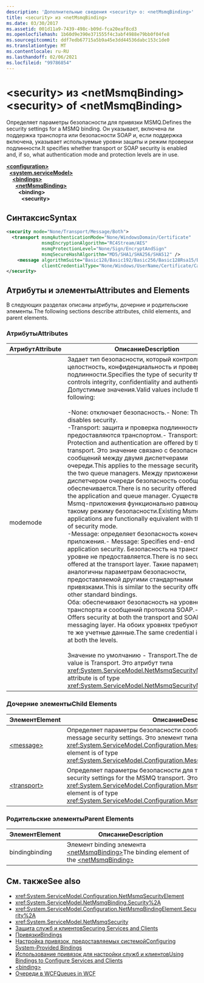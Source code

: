 ```yaml
---
description: 'Дополнительные сведения <security> о: <netMsmqBinding>'
title: <security> из <netMsmqBinding>
ms.date: 03/30/2017
ms.assetid: 001d11a9-7439-498c-b09d-fca20eaf8cd3
ms.openlocfilehash: 1b60d9e390e371555f4c3abf4988e79bb0f04fe8
ms.sourcegitcommit: ddf7edb67715a5b9a45e3dd44536dabc153c1de0
ms.translationtype: MT
ms.contentlocale: ru-RU
ms.lasthandoff: 02/06/2021
ms.locfileid: "99786854"
---
```

# <a name="security-of-netmsmqbinding"></a><span data-ttu-id="0131a-103">\<security> из \<netMsmqBinding></span><span class="sxs-lookup"><span data-stu-id="0131a-103">\<security> of \<netMsmqBinding></span></span>

<span data-ttu-id="0131a-104">Определяет параметры безопасности для привязки MSMQ.</span><span class="sxs-lookup"><span data-stu-id="0131a-104">Defines the security settings for a MSMQ binding.</span></span> <span data-ttu-id="0131a-105">Он указывает, включена ли поддержка транспорта или безопасности SOAP и, если поддержка включена, указывает используемые уровни защиты и режим проверки подлинности.</span><span class="sxs-lookup"><span data-stu-id="0131a-105">It specifies whether transport or SOAP security is enabled and, if so, what authentication mode and protection levels are in use.</span></span>  
  
[**\<configuration>**](../configuration-element.md)\
&nbsp;&nbsp;[**\<system.serviceModel>**](system-servicemodel.md)\
&nbsp;&nbsp;&nbsp;&nbsp;[**\<bindings>**](bindings.md)\
&nbsp;&nbsp;&nbsp;&nbsp;&nbsp;&nbsp;[**\<netMsmqBinding>**](netmsmqbinding.md)\
&nbsp;&nbsp;&nbsp;&nbsp;&nbsp;&nbsp;&nbsp;&nbsp;**\<binding>**\
&nbsp;&nbsp;&nbsp;&nbsp;&nbsp;&nbsp;&nbsp;&nbsp;&nbsp;&nbsp;**\<security>**  
  
## <a name="syntax"></a><span data-ttu-id="0131a-106">Синтаксис</span><span class="sxs-lookup"><span data-stu-id="0131a-106">Syntax</span></span>  
  
```xml  
<security mode="None/Transport/Message/Both">
  <transport msmqAuthenticationMode="None/WindowsDomain/Certificate"
             msmqEncryptionAlgorithm="RC4Stream/AES"
             msmqProtectionLevel="None/Sign/EncryptAndSign"
             msmqSecureHashAlgorithm="MD5/SHA1/SHA256/SHA512" />
    <message algorithmSuite="Basic128/Basic192/Basic256/Basic128Rsa15/Basic256Rsa15/TripleDes/TripleDesRsa15/Basic128Sha256/Basic192Sha256/TripleDesSha256/Basic128Sha256Rsa15/Basic192Sha256Rsa15/Basic256Sha256Rsa15/TripleDesSha256Rsa15"
             clientCredentialType="None/Windows/UserName/Certificate/CardSpace" />
</security>
```  
  
## <a name="attributes-and-elements"></a><span data-ttu-id="0131a-107">Атрибуты и элементы</span><span class="sxs-lookup"><span data-stu-id="0131a-107">Attributes and Elements</span></span>  

 <span data-ttu-id="0131a-108">В следующих разделах описаны атрибуты, дочерние и родительские элементы.</span><span class="sxs-lookup"><span data-stu-id="0131a-108">The following sections describe attributes, child elements, and parent elements.</span></span>  
  
### <a name="attributes"></a><span data-ttu-id="0131a-109">Атрибуты</span><span class="sxs-lookup"><span data-stu-id="0131a-109">Attributes</span></span>  
  
|<span data-ttu-id="0131a-110">Атрибут</span><span class="sxs-lookup"><span data-stu-id="0131a-110">Attribute</span></span>|<span data-ttu-id="0131a-111">Описание</span><span class="sxs-lookup"><span data-stu-id="0131a-111">Description</span></span>|  
|---------------|-----------------|  
|<span data-ttu-id="0131a-112">mode</span><span class="sxs-lookup"><span data-stu-id="0131a-112">mode</span></span>|<span data-ttu-id="0131a-113">Задает тип безопасности, который контролирует целостность, конфиденциальность и проверку подлинности.</span><span class="sxs-lookup"><span data-stu-id="0131a-113">Specifies the type of security that controls integrity, confidentiality and authentication.</span></span> <span data-ttu-id="0131a-114">Допустимые значения.</span><span class="sxs-lookup"><span data-stu-id="0131a-114">Valid values include the following:</span></span><br /><br /> <span data-ttu-id="0131a-115">-None: отключает безопасность.</span><span class="sxs-lookup"><span data-stu-id="0131a-115">-   None: This disables security.</span></span><br /><span data-ttu-id="0131a-116">-Transport: защита и проверка подлинности предоставляются транспортом.</span><span class="sxs-lookup"><span data-stu-id="0131a-116">-   Transport: Protection and authentication are offered by the transport.</span></span> <span data-ttu-id="0131a-117">Это значение связано с безопасностью сообщений между двумя диспетчерами очереди.</span><span class="sxs-lookup"><span data-stu-id="0131a-117">This applies to the message security between the two queue managers.</span></span> <span data-ttu-id="0131a-118">Между приложением и диспетчером очереди безопасность сообщений не обеспечивается.</span><span class="sxs-lookup"><span data-stu-id="0131a-118">There is no security offered between the application and queue manager.</span></span> <span data-ttu-id="0131a-119">Существующие Msmq-приложения функционально равноценны такому режиму безопасности.</span><span class="sxs-lookup"><span data-stu-id="0131a-119">Existing Msmq applications are functionally equivalent with this type of security mode.</span></span><br /><span data-ttu-id="0131a-120">-Message: определяет безопасность конечного приложения.</span><span class="sxs-lookup"><span data-stu-id="0131a-120">-   Message: Specifies end-end application security.</span></span> <span data-ttu-id="0131a-121">Безопасность на транспортном уровне не предоставляется.</span><span class="sxs-lookup"><span data-stu-id="0131a-121">There is no security offered at the transport layer.</span></span> <span data-ttu-id="0131a-122">Такие параметры аналогичны параметрам безопасности, предоставляемой другими стандартными привязками.</span><span class="sxs-lookup"><span data-stu-id="0131a-122">This is similar to the security offered by other standard bindings.</span></span><br /><span data-ttu-id="0131a-123">Оба: обеспечивают безопасность на уровне транспорта и сообщений протокола SOAP.</span><span class="sxs-lookup"><span data-stu-id="0131a-123">-   Both: Offers security at both the transport and SOAP messaging layer.</span></span> <span data-ttu-id="0131a-124">На обоих уровнях требуются одни и те же учетные данные.</span><span class="sxs-lookup"><span data-stu-id="0131a-124">The same credential is required at both the levels.</span></span><br /><br /> <span data-ttu-id="0131a-125">Значение по умолчанию - Transport.</span><span class="sxs-lookup"><span data-stu-id="0131a-125">The default value is Transport.</span></span> <span data-ttu-id="0131a-126">Это атрибут типа <xref:System.ServiceModel.NetMsmqSecurityMode>.</span><span class="sxs-lookup"><span data-stu-id="0131a-126">This attribute is of type <xref:System.ServiceModel.NetMsmqSecurityMode>.</span></span>|  
  
### <a name="child-elements"></a><span data-ttu-id="0131a-127">Дочерние элементы</span><span class="sxs-lookup"><span data-stu-id="0131a-127">Child Elements</span></span>  
  
|<span data-ttu-id="0131a-128">Элемент</span><span class="sxs-lookup"><span data-stu-id="0131a-128">Element</span></span>|<span data-ttu-id="0131a-129">Описание</span><span class="sxs-lookup"><span data-stu-id="0131a-129">Description</span></span>|  
|-------------|-----------------|  
|[\<message>](message-of-netmsmqbinding.md)|<span data-ttu-id="0131a-130">Определяет параметры безопасности сообщений SOAP.</span><span class="sxs-lookup"><span data-stu-id="0131a-130">Defines the SOAP message security settings.</span></span> <span data-ttu-id="0131a-131">Это элемент типа <xref:System.ServiceModel.Configuration.MessageSecurityOverMsmqElement>.</span><span class="sxs-lookup"><span data-stu-id="0131a-131">This element is of type <xref:System.ServiceModel.Configuration.MessageSecurityOverMsmqElement>.</span></span>|  
|[\<transport>](transport-of-netmsmqbinding.md)|<span data-ttu-id="0131a-132">Определяет параметры безопасности для транспорта MSMQ.</span><span class="sxs-lookup"><span data-stu-id="0131a-132">Defines the security settings for the MSMQ transport.</span></span> <span data-ttu-id="0131a-133">Это элемент типа <xref:System.ServiceModel.Configuration.MsmqTransportSecurityElement>.</span><span class="sxs-lookup"><span data-stu-id="0131a-133">This element is of type <xref:System.ServiceModel.Configuration.MsmqTransportSecurityElement>.</span></span>|  
  
### <a name="parent-elements"></a><span data-ttu-id="0131a-134">Родительские элементы</span><span class="sxs-lookup"><span data-stu-id="0131a-134">Parent Elements</span></span>  
  
|<span data-ttu-id="0131a-135">Элемент</span><span class="sxs-lookup"><span data-stu-id="0131a-135">Element</span></span>|<span data-ttu-id="0131a-136">Описание</span><span class="sxs-lookup"><span data-stu-id="0131a-136">Description</span></span>|  
|-------------|-----------------|  
|<span data-ttu-id="0131a-137">binding</span><span class="sxs-lookup"><span data-stu-id="0131a-137">binding</span></span>|<span data-ttu-id="0131a-138">Элемент binding элемента [\<netMsmqBinding>](netmsmqbinding.md)</span><span class="sxs-lookup"><span data-stu-id="0131a-138">The binding element of the [\<netMsmqBinding>](netmsmqbinding.md)</span></span>|  
  
## <a name="see-also"></a><span data-ttu-id="0131a-139">См. также</span><span class="sxs-lookup"><span data-stu-id="0131a-139">See also</span></span>

- <xref:System.ServiceModel.Configuration.NetMsmqSecurityElement>
- <xref:System.ServiceModel.NetMsmqBinding.Security%2A>
- <xref:System.ServiceModel.Configuration.NetMsmqBindingElement.Security%2A>
- <xref:System.ServiceModel.NetMsmqSecurity>
- [<span data-ttu-id="0131a-140">Защита служб и клиентов</span><span class="sxs-lookup"><span data-stu-id="0131a-140">Securing Services and Clients</span></span>](../../../wcf/feature-details/securing-services-and-clients.md)
- [<span data-ttu-id="0131a-141">Привязки</span><span class="sxs-lookup"><span data-stu-id="0131a-141">Bindings</span></span>](../../../wcf/bindings.md)
- [<span data-ttu-id="0131a-142">Настройка привязок, предоставляемых системой</span><span class="sxs-lookup"><span data-stu-id="0131a-142">Configuring System-Provided Bindings</span></span>](../../../wcf/feature-details/configuring-system-provided-bindings.md)
- [<span data-ttu-id="0131a-143">Использование привязок для настройки служб и клиентов</span><span class="sxs-lookup"><span data-stu-id="0131a-143">Using Bindings to Configure Services and Clients</span></span>](../../../wcf/using-bindings-to-configure-services-and-clients.md)
- [\<binding>](bindings.md)
- [<span data-ttu-id="0131a-144">Очереди в WCF</span><span class="sxs-lookup"><span data-stu-id="0131a-144">Queues in WCF</span></span>](../../../wcf/feature-details/queues-in-wcf.md)
